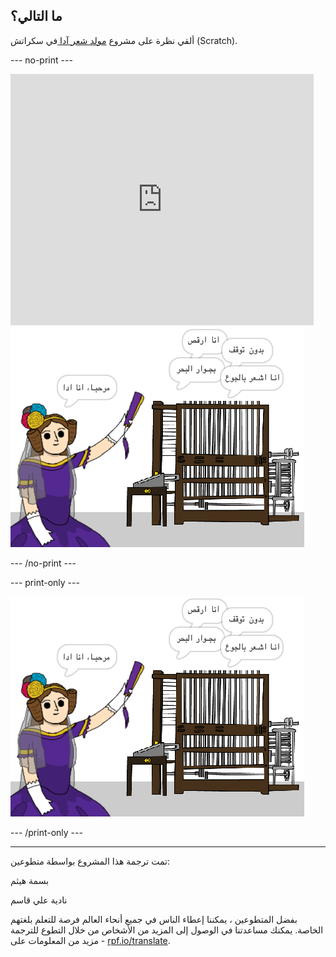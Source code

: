 ## ما التالي؟

ألقي نظرة على مشروع [مولد شعر آدا ](https://projects.raspberrypi.org/ar-SA/projects/poetry-generator) في سكراتش (Scratch).

--- no-print ---

<div class="scratch-preview">
  <iframe allowtransparency="true" width="485" height="402" src="https://scratch.mit.edu/projects/embed/382656721/?autostart=false" frameborder="0" scrolling="no"></iframe>
  <img src="images/poetry-final.png">
</div>

--- /no-print ---

--- print-only ---

![لقطة شاشة للعبة](images/poetry-final.png)

--- /print-only ---


***
تمت ترجمة هذا المشروع بواسطة متطوعين:

بسمة هيثم

نادية علي قاسم

بفضل المتطوعين ، يمكننا إعطاء الناس في جميع أنحاء العالم فرصة للتعلم بلغتهم الخاصة. يمكنك مساعدتنا في الوصول إلى المزيد من الأشخاص من خلال التطوع للترجمة - مزيد من المعلومات على [rpf.io/translate](https://rpf.io/translate).
